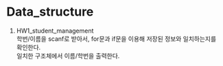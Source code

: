 # Data_structure
1. HW1_student_management<br/>
학번/이름을 scanf로 받아서, for문과 if문을 이용해 저장된 정보와 일치하는지를 확인한다.<br/>
일치한 구조체에서 이름/학번을 출력한다.<br/>
